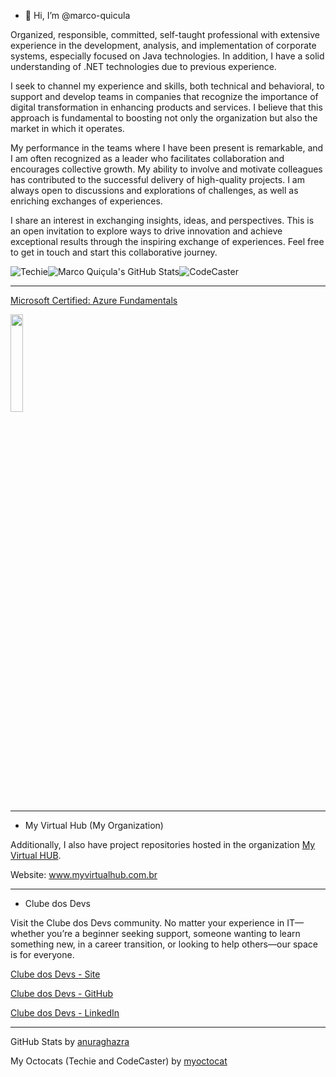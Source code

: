 - 👋 Hi, I’m @marco-quicula

Organized, responsible, committed, self-taught professional with extensive experience in the development, analysis, and implementation of corporate systems, especially focused on Java technologies. In addition, I have a solid understanding of .NET technologies due to previous experience.

I seek to channel my experience and skills, both technical and behavioral, to support and develop teams in companies that recognize the importance of digital transformation in enhancing products and services. I believe that this approach is fundamental to boosting not only the organization but also the market in which it operates.

My performance in the teams where I have been present is remarkable, and I am often recognized as a leader who facilitates collaboration and encourages collective growth. My ability to involve and motivate colleagues has contributed to the successful delivery of high-quality projects. I am always open to discussions and explorations of challenges, as well as enriching exchanges of experiences.

I share an interest in exchanging insights, ideas, and perspectives. This is an open invitation to explore ways to drive innovation and achieve exceptional results through the inspiring exchange of experiences. Feel free to get in touch and start this collaborative journey.

![Techie](https://2.gravatar.com/userimage/243593568/083e27529f6cd38f5f022f95f0bf0189?size=128)![Marco Quiçula's GitHub Stats](https://github-readme-stats.vercel.app/api?username=marco-quicula&show_icons=true&theme=github_dark)![CodeCaster](https://2.gravatar.com/userimage/243593568/0cc3d5aff0858be2000e01bb7fe1ce9b?size=128)

---
[Microsoft Certified: Azure Fundamentals](https://learn.microsoft.com/api/credentials/share/en-us/marcoquicula/57BB18A1279B3B7D?sharingId=8A0D5FF1F834B023)

<img src="https://learn.microsoft.com/en-us/media/learn/certification/badges/microsoft-certified-fundamentals-badge.svg?branch=main" width="20%">

---
- My Virtual Hub (My Organization)
 
Additionally, I also have project repositories hosted in the organization [My Virtual HUB](https://github.com/my-virtual-hub).

Website: www.myvirtualhub.com.br

---
- Clube dos Devs

Visit the Clube dos Devs community. No matter your experience in IT—whether you’re a beginner seeking support, someone wanting to learn something new, in a career transition, or looking to help others—our space is for everyone.

[Clube dos Devs - Site](https://clubedosdevs.com.br/)

[Clube dos Devs - GitHub](https://github.com/clubedosdevs)

[Clube dos Devs - LinkedIn](https://www.linkedin.com/groups/13101366/)

---
GitHub Stats by [anuraghazra](https://github.com/anuraghazra/github-readme-stats)

My Octocats (Techie and CodeCaster) by [myoctocat](https://myoctocat.com/)

<!---
marco-quicula/marco-quicula is a ✨ special ✨ repository because its `README.md` (this file) appears on your GitHub profile.
You can click the Preview link to take a look at your changes.
--->
